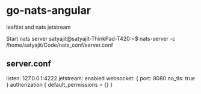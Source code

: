 # go-nats-angular
leaftlet and nats jetstream

Start nats server 
satyajit@satyajit-ThinkPad-T420:~$ nats-server -c  /home/satyajit/Code/nats_conf/server.conf

server.conf
----------------------------
listen: 127.0.0.1:4222
jetstream: enabled
websocket: {
        port: 8080
        no_tls: true
}
authorization {
        default_permissions = {}
}

